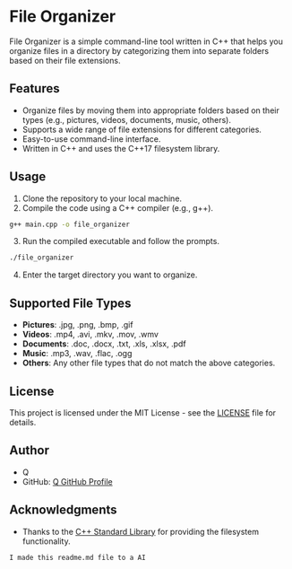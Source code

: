 # File Organizer

File Organizer is a simple command-line tool written in C++ that helps you organize files in a directory by categorizing them into separate folders based on their file extensions.

## Features

- Organize files by moving them into appropriate folders based on their types (e.g., pictures, videos, documents, music, others).
- Supports a wide range of file extensions for different categories.
- Easy-to-use command-line interface.
- Written in C++ and uses the C++17 filesystem library.

## Usage

1. Clone the repository to your local machine.
2. Compile the code using a C++ compiler (e.g., g++).

```bash
g++ main.cpp -o file_organizer
```

3. Run the compiled executable and follow the prompts.

```bash
./file_organizer
```

4. Enter the target directory you want to organize.

## Supported File Types

- **Pictures**: .jpg, .png, .bmp, .gif
- **Videos**: .mp4, .avi, .mkv, .mov, .wmv
- **Documents**: .doc, .docx, .txt, .xls, .xlsx, .pdf
- **Music**: .mp3, .wav, .flac, .ogg
- **Others**: Any other file types that do not match the above categories.

## License

This project is licensed under the MIT License - see the [LICENSE](LICENSE) file for details.

## Author

- Q
- GitHub: [Q GitHub Profile](https://github.com/QosmosTheQ)

## Acknowledgments

- Thanks to the [C++ Standard Library](https://en.cppreference.com/w/cpp/header) for providing the filesystem functionality.

```
I made this readme.md file to a AI
```